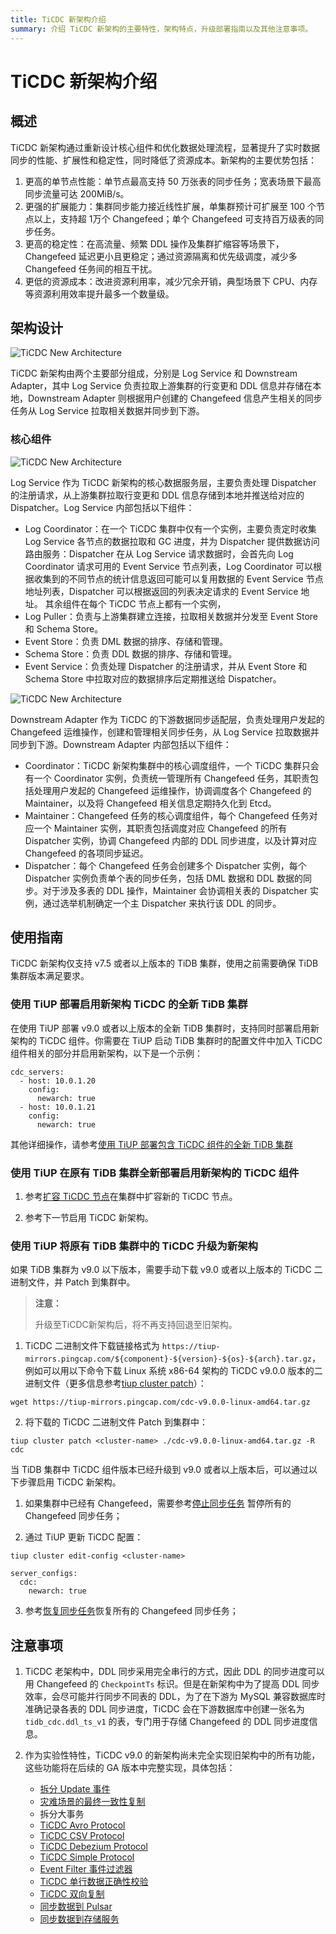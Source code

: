 ```yaml
---
title: TiCDC 新架构介绍
summary: 介绍 TiCDC 新架构的主要特性，架构特点，升级部署指南以及其他注意事项。
---
```


# TiCDC 新架构介绍

## 概述

TiCDC 新架构通过重新设计核心组件和优化数据处理流程，显著提升了实时数据同步的性能、扩展性和稳定性，同时降低了资源成本。新架构的主要优势包括：
1. 更高的单节点性能：单节点最高支持 50 万张表的同步任务；宽表场景下最高同步流量可达 200MiB/s。
2. 更强的扩展能力：集群同步能力接近线性扩展，单集群预计可扩展至 100 个节点以上，支持超 1万个 Changefeed；单个 Changefeed 可支持百万级表的同步任务。
3. 更高的稳定性：在高流量、频繁 DDL 操作及集群扩缩容等场景下，Changefeed 延迟更小且更稳定；通过资源隔离和优先级调度，减少多 Changefeed 任务间的相互干扰。
4. 更低的资源成本：改进资源利用率，减少冗余开销，典型场景下 CPU、内存等资源利用效率提升最多一个数量级。

## 架构设计

![TiCDC New Architecture](/media/ticdc/ticdc-new-architecture-1.jpg)

TiCDC 新架构由两个主要部分组成，分别是 Log Service 和 Downstream Adapter，其中 Log Service 负责拉取上游集群的行变更和 DDL 信息并存储在本地，Downstream Adapter 则根据用户创建的 Changefeed 信息产生相关的同步任务从 Log Service 拉取相关数据并同步到下游。

### 核心组件

![TiCDC New Architecture](/media/ticdc/ticdc-new-architecture-2.jpg)

Log Service 作为 TiCDC 新架构的核心数据服务层，主要负责处理 Dispatcher 的注册请求，从上游集群拉取行变更和 DDL 信息存储到本地并推送给对应的 Dispatcher。Log Service 内部包括以下组件：
- Log Coordinator：在一个 TiCDC 集群中仅有一个实例，主要负责定时收集 Log Service 各节点的数据拉取和 GC 进度，并为 Dispatcher 提供数据访问路由服务：Dispatcher 在从 Log Service 请求数据时，会首先向 Log Coordinator 请求可用的 Event Service 节点列表，Log Coordinator 可以根据收集到的不同节点的统计信息返回可能可以复用数据的 Event Service 节点地址列表，Dispatcher 可以根据返回的列表决定请求的 Event Service 地址。
其余组件在每个 TiCDC 节点上都有一个实例，
- Log Puller：负责与上游集群建立连接，拉取相关数据并分发至 Event Store 和 Schema Store。
- Event Store：负责 DML 数据的排序、存储和管理。
- Schema Store：负责 DDL 数据的排序、存储和管理。
- Event Service：负责处理 Dispatcher 的注册请求，并从 Event Store 和 Schema Store 中拉取对应的数据排序后定期推送给 Dispatcher。

![TiCDC New Architecture](/media/ticdc/ticdc-new-architecture-3.jpg)

Downstream Adapter 作为 TiCDC 的下游数据同步适配层，负责处理用户发起的 Changefeed 运维操作，创建和管理相关同步任务，从 Log Service 拉取数据并同步到下游。Downstream Adapter 内部包括以下组件：
- Coordinator：TiCDC 新架构集群中的核心调度组件，一个 TiCDC 集群只会有一个 Coordinator 实例，负责统一管理所有 Changefeed 任务，其职责包括处理用户发起的 Changefeed 运维操作，协调调度各个 Changefeed 的 Maintainer，以及将 Changefeed 相关信息定期持久化到 Etcd。
- Maintainer：Changefeed 任务的核心调度组件，每个 Changefeed 任务对应一个 Maintainer 实例，其职责包括调度对应 Changefeed 的所有 Dispatcher 实例，协调 Changefeed 内部的 DDL 同步进度，以及计算对应 Changefeed 的各项同步延迟。
- Dispatcher：每个 Changefeed 任务会创建多个 Dispatcher 实例，每个 Dispatcher 实例负责单个表的同步任务，包括 DML 数据和 DDL 数据的同步。对于涉及多表的 DDL 操作，Maintainer 会协调相关表的 Dispatcher 实例，通过选举机制确定一个主 Dispatcher 来执行该 DDL 的同步。

## 使用指南

TiCDC 新架构仅支持 v7.5 或者以上版本的 TiDB 集群，使用之前需要确保 TiDB 集群版本满足要求。

### 使用 TiUP 部署启用新架构 TiCDC 的全新 TiDB 集群

在使用 TiUP 部署 v9.0 或者以上版本的全新 TiDB 集群时，支持同时部署启用新架构的 TiCDC 组件。你需要在 TiUP 启动 TiDB 集群时的配置文件中加入 TiCDC 组件相关的部分并启用新架构，以下是一个示例：

```shell
cdc_servers:
  - host: 10.0.1.20
    config:
      newarch: true
  - host: 10.0.1.21
    config:
      newarch: true
```

其他详细操作，请参考[使用 TiUP 部署包含 TiCDC 组件的全新 TiDB 集群](/ticdc/deploy-ticdc.md#使用-tiup-部署包含-ticdc-组件的全新-tidb-集群)

### 使用 TiUP 在原有 TiDB 集群全新部署启用新架构的 TiCDC 组件

1. 参考[扩容 TiCDC 节点](/scale-tidb-using-tiup.md#扩容-ticdc-节点)在集群中扩容新的 TiCDC 节点。

2. 参考下一节启用 TiCDC 新架构。

### 使用 TiUP 将原有 TiDB 集群中的 TiCDC 升级为新架构

如果 TiDB 集群为 v9.0 以下版本，需要手动下载 v9.0 或者以上版本的 TiCDC 二进制文件，并 Patch 到集群中。

> **注意：**
> 
> 升级至TiCDC新架构后，将不再支持回退至旧架构。


1. TiCDC 二进制文件下载链接格式为 `https://tiup-mirrors.pingcap.com/${component}-${version}-${os}-${arch}.tar.gz`，例如可以用以下命令下载 Linux 系统 x86-64 架构的 TiCDC v9.0.0 版本的二进制文件（更多信息参考[tiup cluster patch](/tiup/tiup-component-cluster-patch.md)）：

```shell
wget https://tiup-mirrors.pingcap.com/cdc-v9.0.0-linux-amd64.tar.gz
```

2. 将下载的 TiCDC 二进制文件 Patch 到集群中：

```shell
tiup cluster patch <cluster-name> ./cdc-v9.0.0-linux-amd64.tar.gz -R cdc
```

当 TiDB 集群中 TiCDC 组件版本已经升级到 v9.0 或者以上版本后，可以通过以下步骤启用 TiCDC 新架构。

1. 如果集群中已经有 Changefeed，需要参考[停止同步任务](/ticdc/ticdc-manage-changefeed.md#停止同步任务) 暂停所有的 Changefeed 同步任务；

2. 通过 TiUP 更新 TiCDC 配置：

```shell
tiup cluster edit-config <cluster-name>
```

```shell
server_configs:
  cdc:
    newarch: true
```

3. 参考[恢复同步任务](/ticdc/ticdc-manage-changefeed.md#恢复同步任务)恢复所有的 Changefeed 同步任务；

## 注意事项

1. TiCDC 老架构中，DDL 同步采用完全串行的方式，因此 DDL 的同步进度可以用 Changefeed 的 `CheckpointTs` 标识。但是在新架构中为了提高 DDL 同步效率，会尽可能并行同步不同表的 DDL，为了在下游为 MySQL 兼容数据库时准确记录各表的 DDL 同步进度，TiCDC 会在下游数据库中创建一张名为 `tidb_cdc.ddl_ts_v1` 的表，专门用于存储 Changefeed 的 DDL 同步进度信息。

2. 作为实验性特性，TiCDC v9.0 的新架构尚未完全实现旧架构中的所有功能，这些功能将在后续的 GA 版本中完整实现，具体包括：
    - [拆分 Update 事件](/ticdc/ticdc-split-update-behavior.md)
    - [灾难场景的最终一致性复制](/ticdc/ticdc-sink-to-mysql.md#灾难场景的最终一致性复制)
    - 拆分大事务
    - [TiCDC Avro Protocol](/ticdc/ticdc-avro-protocol.md)
    - [TiCDC CSV Protocol](/ticdc/ticdc-csv.md)
    - [TiCDC Debezium Protocol](/ticdc/ticdc-debezium.md)
    - [TiCDC Simple Protocol](/ticdc/ticdc-simple-protocol.md)
    - [Event Filter 事件过滤器](/ticdc/ticdc-filter.md#event-filter-事件过滤器-从-v620-版本开始引入)
    - [TiCDC 单行数据正确性校验](/ticdc/ticdc-integrity-check.md)
    - [TiCDC 双向复制](/ticdc/ticdc-bidirectional-replication.md)
    - [同步数据到 Pulsar](/ticdc/ticdc-sink-to-pulsar.md)
    - [同步数据到存储服务](/ticdc/ticdc-sink-to-cloud-storage.md)
    